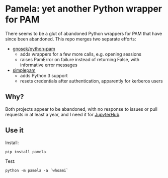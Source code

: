 # Pamela: yet another Python wrapper for PAM

There seems to be a glut of abandoned Python wrappers for PAM that have since been abandoned.
This repo merges two separate efforts:

- [gnosek/python-pam](https://github.com/gnosek/python-pam)
  - adds wrappers for a few more calls, e.g. opening sessions
  - raises PamError on failure instead of returning False, with informative error messages
- [simplepam](https://github.com/leonnnn/python3-simplepam)
  - adds Python 3 support
  - resets credentials after authentication, apparently for kerberos users

## Why?

Both projects appear to be abandoned, with no response to issues or pull requests in at least a year, and I need it for [JupyterHub](https://github.com/jupyter/jupyterhub).

## Use it

Install:

    pip install pamela

Test:

    python -m pamela -a `whoami`

